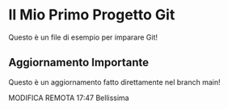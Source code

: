 # Il Mio Primo Progetto Git

Questo è un file di esempio per imparare Git!

## Aggiornamento Importante
Questo è un aggiornamento fatto direttamente nel branch main!


MODIFICA REMOTA 17:47 Bellissima
